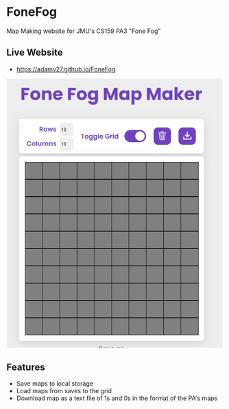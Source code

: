 # FoneFog
Map Making website for JMU's CS159 PA3 "Fone Fog"

## Live Website
- https://adamv27.github.io/FoneFog

![Fone Fog website preview](https://github.com/Adamv27/FoneFog/blob/main/images/fonefog.png?raw=true)

## Features
- Save maps to local storage
- Load maps from saves to the grid
- Download map as a text file of 1s and 0s in the format of the PA's maps
